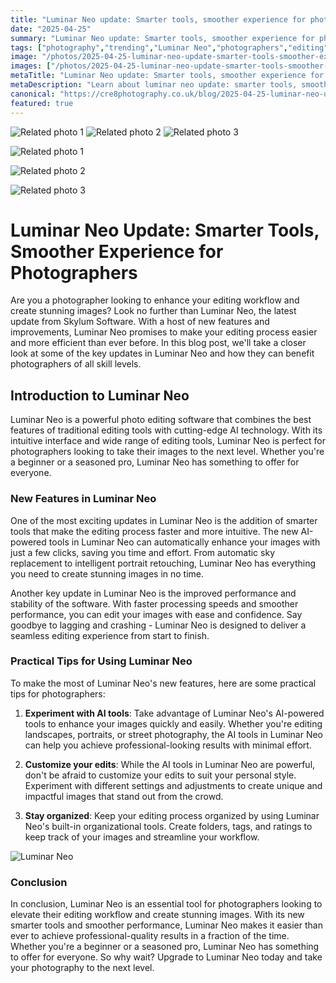 ```yaml
---
title: "Luminar Neo update: Smarter tools, smoother experience for photographers"
date: "2025-04-25"
summary: "Luminar Neo update: Smarter tools, smoother experience for photographers - A trending topic in photography."
tags: ["photography","trending","Luminar Neo","photographers","editing","AI technology","software","tools","performance","AI-powered","images","workflow"]
image: "/photos/2025-04-25-luminar-neo-update-smarter-tools-smoother-experience-for-photographers-1.jpg"
images: ["/photos/2025-04-25-luminar-neo-update-smarter-tools-smoother-experience-for-photographers-1.jpg","/photos/2025-04-25-luminar-neo-update-smarter-tools-smoother-experience-for-photographers-2.jpg","/photos/2025-04-25-luminar-neo-update-smarter-tools-smoother-experience-for-photographers-3.jpg"]
metaTitle: "Luminar Neo update: Smarter tools, smoother experience for photographers | cre8 Photography"
metaDescription: "Learn about luminar neo update: smarter tools, smoother experience for photographers in photography with practical tips and insights."
canonical: "https://cre8photography.co.uk/blog/2025-04-25-luminar-neo-update-smarter-tools-smoother-experience-for-photographers"
featured: true
---
```


<!-- Gallery as HTML -->

<div class="grid grid-cols-1 sm:grid-cols-2 md:grid-cols-3 gap-4">
  <img src="/photos/2025-04-25-luminar-neo-update-smarter-tools-smoother-experience-for-photographers-1.jpg" alt="Related photo 1" class="w-full rounded-lg" />
<img src="/photos/2025-04-25-luminar-neo-update-smarter-tools-smoother-experience-for-photographers-2.jpg" alt="Related photo 2" class="w-full rounded-lg" />
<img src="/photos/2025-04-25-luminar-neo-update-smarter-tools-smoother-experience-for-photographers-3.jpg" alt="Related photo 3" class="w-full rounded-lg" />
</div>


<!-- Gallery as Markdown -->
![Related photo 1](/photos/2025-04-25-luminar-neo-update-smarter-tools-smoother-experience-for-photographers-1.jpg)


![Related photo 2](/photos/2025-04-25-luminar-neo-update-smarter-tools-smoother-experience-for-photographers-2.jpg)


![Related photo 3](/photos/2025-04-25-luminar-neo-update-smarter-tools-smoother-experience-for-photographers-3.jpg)



# Luminar Neo Update: Smarter Tools, Smoother Experience for Photographers

Are you a photographer looking to enhance your editing workflow and create stunning images? Look no further than Luminar Neo, the latest update from Skylum Software. With a host of new features and improvements, Luminar Neo promises to make your editing process easier and more efficient than ever before. In this blog post, we'll take a closer look at some of the key updates in Luminar Neo and how they can benefit photographers of all skill levels.

## Introduction to Luminar Neo

Luminar Neo is a powerful photo editing software that combines the best features of traditional editing tools with cutting-edge AI technology. With its intuitive interface and wide range of editing tools, Luminar Neo is perfect for photographers looking to take their images to the next level. Whether you're a beginner or a seasoned pro, Luminar Neo has something to offer for everyone.

### New Features in Luminar Neo

One of the most exciting updates in Luminar Neo is the addition of smarter tools that make the editing process faster and more intuitive. The new AI-powered tools in Luminar Neo can automatically enhance your images with just a few clicks, saving you time and effort. From automatic sky replacement to intelligent portrait retouching, Luminar Neo has everything you need to create stunning images in no time.

Another key update in Luminar Neo is the improved performance and stability of the software. With faster processing speeds and smoother performance, you can edit your images with ease and confidence. Say goodbye to lagging and crashing - Luminar Neo is designed to deliver a seamless editing experience from start to finish.

### Practical Tips for Using Luminar Neo

To make the most of Luminar Neo's new features, here are some practical tips for photographers:

1. **Experiment with AI tools**: Take advantage of Luminar Neo's AI-powered tools to enhance your images quickly and easily. Whether you're editing landscapes, portraits, or street photography, the AI tools in Luminar Neo can help you achieve professional-looking results with minimal effort.

2. **Customize your edits**: While the AI tools in Luminar Neo are powerful, don't be afraid to customize your edits to suit your personal style. Experiment with different settings and adjustments to create unique and impactful images that stand out from the crowd.

3. **Stay organized**: Keep your editing process organized by using Luminar Neo's built-in organizational tools. Create folders, tags, and ratings to keep track of your images and streamline your workflow.

![Luminar Neo](/path/to/image)

### Conclusion

In conclusion, Luminar Neo is an essential tool for photographers looking to elevate their editing workflow and create stunning images. With its new smarter tools and smoother performance, Luminar Neo makes it easier than ever to achieve professional-quality results in a fraction of the time. Whether you're a beginner or a seasoned pro, Luminar Neo has something to offer for everyone. So why wait? Upgrade to Luminar Neo today and take your photography to the next level.

